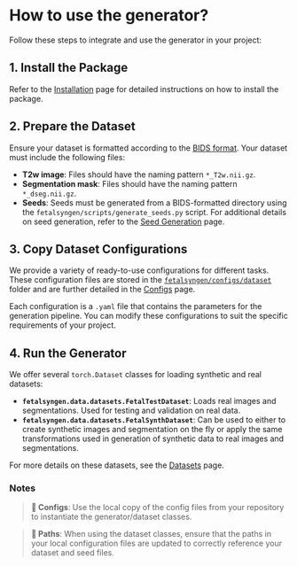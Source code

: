 # How to use the generator?

Follow these steps to integrate and use the generator in your project:

## 1. Install the Package
Refer to the [Installation](index.md#installation) page for detailed instructions on how to install the package.

## 2. Prepare the Dataset
Ensure your dataset is formatted according to the [BIDS format](https://bids.neuroimaging.io/). Your dataset must include the following files:

- **T2w image**: Files should have the naming pattern `*_T2w.nii.gz`.
- **Segmentation mask**: Files should have the naming pattern `*_dseg.nii.gz`.
- **Seeds**: Seeds must be generated from a BIDS-formatted directory using the `fetalsyngen/scripts/generate_seeds.py` script. For additional details on seed generation, refer to the [Seed Generation](seed_generation.md) page.

## 3. Copy Dataset Configurations

We provide a variety of ready-to-use configurations for different tasks. These configuration files are stored in the [`fetalsyngen/configs/dataset`](https://github.com/Medical-Image-Analysis-Laboratory/fetalsyngen/tree/dev/configs/dataset) folder and are further detailed in the [Configs](configs.md) page.

Each configuration is a `.yaml` file that contains the parameters for the generation pipeline. You can modify these configurations to suit the specific requirements of your project.

## 4. Run the Generator

We offer several `torch.Dataset` classes for loading synthetic and real datasets:

- **`fetalsyngen.data.datasets.FetalTestDataset`**: Loads real images and segmentations. Used for testing and validation on real data.
- **`fetalsyngen.data.datasets.FetalSynthDataset`**: Can be used to either to create synthetic images and segmentation on the fly or apply the same transformations used in generation of synthetic data to real images and segmentations.

For more details on these datasets, see the [Datasets](datasets.md) page.

### Notes
> **📝 Configs**: Use the local copy of the config files from your repository to instantiate the generator/dataset classes.

> **📝 Paths**: When using the dataset classes, ensure that the paths in your local configuration files are updated to correctly reference your dataset and seed files.

